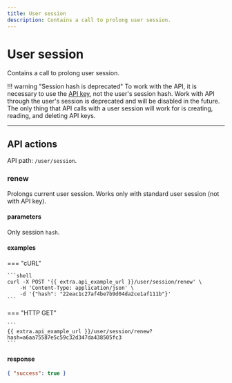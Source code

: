 ```yaml
---
title: User session
description: Contains a call to prolong user session.
---
```


# User session

Contains a call to prolong user session.

!!! warning "Session hash is deprecated"
    To work with the API, it is necessary to use the [API key](../../api-keys.md), not the user's session hash.
    Work with API through the user's session is deprecated and will be disabled in the future.
    The only thing that API calls with a user session will work for is creating,
    reading, and deleting API keys.

***

## API actions

API path: `/user/session`.

### renew

Prolongs current user session.
Works only with standard user session (not with API key).

#### parameters

Only session `hash`.

#### examples

=== "cURL"

    ```shell
    curl -X POST '{{ extra.api_example_url }}/user/session/renew' \
        -H 'Content-Type: application/json' \ 
        -d '{"hash": "22eac1c27af4be7b9d04da2ce1af111b"}'
    ```
    
=== "HTTP GET"

    ```
    {{ extra.api_example_url }}/user/session/renew?hash=a6aa75587e5c59c32d347da438505fc3
    ```

#### response

```json
{ "success": true }
```

